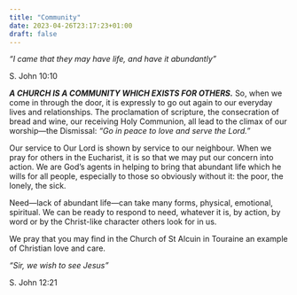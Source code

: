 ```yaml
---
title: "Community"
date: 2023-04-26T23:17:23+01:00
draft: false
---
```


_“I came that they may have life, and have it abundantly”_

S. John 10:10


***A CHURCH IS A COMMUNITY WHICH EXISTS FOR OTHERS.*** So, when we come in
through the door, it is expressly to go out again to our everyday lives and relationships. The proclamation of scripture, the consecration of bread and wine, our receiving Holy Communion, all lead to the climax of our worship—the Dismissal: _“Go in peace to love and serve the Lord.”_


Our service to Our Lord is shown by service to our
neighbour. When we pray for others in the Eucharist, it is so
that we may put our concern into action. We are God’s
agents in helping to bring that abundant life which he wills
for all people, especially to those so obviously without it: the
poor, the lonely, the sick.


Need—lack of abundant life—can take many forms, physical,
emotional, spiritual. We can be ready to respond to need,
whatever it is, by action, by word or by the Christ-like
character others look for in us.


We pray that you may find in the Church of St Alcuin in
Touraine an example of Christian love and care.


_“Sir, we wish to see Jesus”_

S. John 12:21
